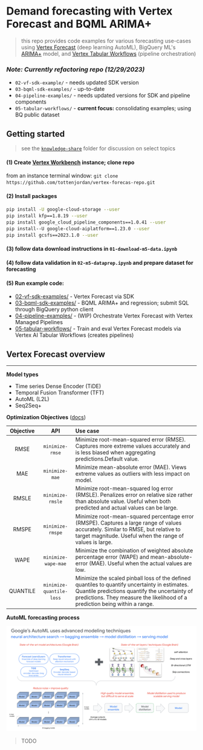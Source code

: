 # Demand forecasting with Vertex Forecast and BQML ARIMA+

> this repo provides code examples for various forecasting use-cases using [Vertex Forecast](https://cloud.google.com/vertex-ai/docs/tabular-data/tabular-workflows/forecasting-train) (deep learning AutoML), BigQuery ML's [ARIMA+](https://cloud.google.com/bigquery/docs/reference/standard-sql/bigqueryml-syntax-create-time-series) model, and [Vertex Tabular Workflows](https://cloud.google.com/vertex-ai/docs/tabular-data/tabular-workflows/forecasting) (pipeline orchestration)

### *Note: Currently refactoring repo (12/29/2023)*

* `02-vf-sdk-example/`    - needs updated SDK version
* `03-bqml-sdk-examples/` - up-to-date
* `04-pipeline-examples/` - needs updated versions for SDK and pipeline components
* `05-tabular-workflows/` - **current focus:** consolidating examples; using BQ public dataset

## Getting started

> see the [`knowledge-share`](https://github.com/tottenjordan/vertex-forecas-repo/tree/main/knowledge-share) folder for discussion on select topics

#### (1) Create [Vertex Workbench](https://cloud.google.com/vertex-ai/docs/workbench/introduction) instance; clone repo

from an instance terminal window: `git clone https://github.com/tottenjordan/vertex-forecas-repo.git`

#### (2) Install packages

```bash
pip install -U google-cloud-storage --user
pip install kfp==1.8.19 --user
pip install google_cloud_pipeline_components==1.0.41 --user
pip install--U google-cloud-aiplatform==1.23.0 --user
pip install gcsfs==2023.1.0 --user
```

#### (3) follow data download instructions in `01-download-m5-data.ipynb`

#### (4) follow data validation in `02-m5-dataprep.ipynb` and prepare dataset for forecasting

#### (5) Run example code:

* [02-vf-sdk-examples/](02-vf-sdk-examples/) - Vertex Forecast via SDK
* [03-bqml-sdk-examples/](03-bqml-sdk-examples/) - BQML ARIMA+ and regression; submit SQL through BigQuery python client
* [04-pipeline-examples/](04-pipeline-examples/) - (WIP) Orchestrate Vertex Forecast with Vertex Managed Pipelines
* [05-tabular-workflows/](05-tabular-workflows/) - Train and eval Vertex Forecast models via Vertex AI Tabular Workflows (creates pipelines)


## Vertex Forecast overview
---

**Model types**
* Time series Dense Encoder (TiDE)
* Temporal Fusion Transformer (TFT)
* AutoML (L2L)
* Seq2Seq+

**Optimization Objectives** ([docs](https://cloud.google.com/vertex-ai/docs/tabular-data/forecasting-parameters#optimization-objectives))

| Objective  | API                      | Use case |
| :--------: | :------------:           | :------------------------------------- |
| RMSE       | `minimize-rmse`          | Minimize root-mean-squared error (RMSE). Captures more extreme values accurately and is less biased when aggregating predictions.Default value. |
| MAE        | `minimize-mae`           | Minimize mean-absolute error (MAE). Views extreme values as outliers with less impact on model. |
| RMSLE      | `minimize-rmsle`         | Minimize root-mean-squared log error (RMSLE). Penalizes error on relative size rather than absolute value. Useful when both predicted and actual values can be large. |
| RMSPE      | `minimize-rmspe`         | Minimize root-mean-squared percentage error (RMSPE). Captures a large range of values accurately. Similar to RMSE, but relative to target magnitude. Useful when the range of values is large. |
| WAPE       | `minimize-wape-mae`      | Minimize the combination of weighted absolute percentage error (WAPE) and mean-absolute-error (MAE). Useful when the actual values are low. |
| QUANTILE   | `minimize-quantile-loss` | Minimize the scaled pinball loss of the defined quantiles to quantify uncertainty in estimates. Quantile predictions quantify the uncertainty of predictions. They measure the likelihood of a prediction being within a range. |

**AutoML forecasting process**

<img src='imgs/automl_process_highlevel.png'>

> TODO


